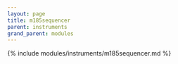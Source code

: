 ```yaml
---
layout: page
title: m185sequencer
parent: instruments
grand_parent: modules
---
```


{% include modules/instruments/m185sequencer.md %}

